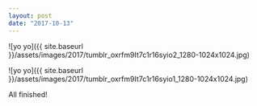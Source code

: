 ```yaml
---
layout: post
date: "2017-10-13"
---
```


![yo yo]({{ site.baseurl }}/assets/images/2017/tumblr_oxrfm9It7c1r16syio2_1280-1024x1024.jpg)

![yo yo]({{ site.baseurl }}/assets/images/2017/tumblr_oxrfm9It7c1r16syio1_1280-1024x1024.jpg)

All finished!
